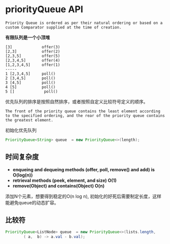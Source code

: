 # priorityQueue API


`Priority Queue is ordered as per their natural ordering or based on a custom Comparator supplied at the time of creation.`

**有限队列是一个小顶堆**

    [3]             offer(3)
    [2,3]           offer(2)
    [2,3,5]         offer(5)
    [2,3,4,5]       offer(4)
    [1,2,3,4,5]     offer(1)
    -----
    1 [2,3,4,5]     poll()
    2 [3,4,5]       poll()
    3 [4,5]         poll()
    4 [5]           poll()
    5 []             poll()


优先队列的排序是按照自然排序，或者按照自定义比较符号定义的顺序。

`The front of the priority queue contains the least element according to the specified ordering, and the rear of the priority queue contains the greatest element.` 

初始化优先队列
```java
PriorityQueue<String> queue  = new PriorityQueue<>(length);
```

## 时间复杂度
* **enqueing and dequeing methods (offer, poll, remove() and add) is O(log(n))**
* **retrieval methods (peek, element, and size) O(1)**
* **remove(Object) and contains(Object) O(n)**

添加N个元素，想要得到稳定的O(n log n), 初始化的好死后需要制定长度，这样能避免queue的动态扩容。

## 比较符

```java
PriorityQueue<ListNode> queue  = new PriorityQueue<>(lists.length, 
        ( a,  b) -> a.val - b.val);
```


